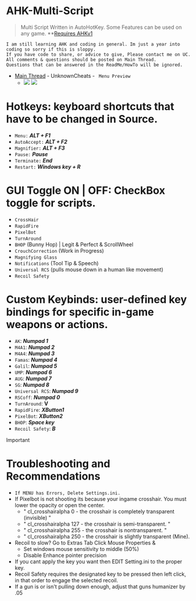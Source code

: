 # AHK-Multi-Script
> Multi Script Written in AutoHotKey.
> Some Features can be used on any game.
**[Requires AHKv1]([https://www.unknowncheats.me/forum/counter-strike-2-releases/605440-ahk-multiscript-peans-rcs.html](https://www.autohotkey.com/download/ahk-install.exe))

 ```
I am still learning AHK and coding in general. Im just a year into coding so sorry if this is sloppy.
If you have code to share, or advice to give, Please contact me on UC.
All comments & questions should be posted on Main Thread.
Questions that can be answered in the ReadMe/HowTo will be ignored.
```

* [Main Thread](https://www.unknowncheats.me/forum/counter-strike-2-releases/605440-ahk-multiscript-peans-rcs.html) - UnknownCheats -
 `` Menu Preview``
  * ![](https://i.imgur.com/tN9YTre.png) ![](https://i.imgur.com/ExUlp4f.png)
# Hotkeys: keyboard shortcuts that have to be changed in Source.
* ``Menu:`` **_ALT + F1_**
* ``AutoAccept:`` **_ALT + F2_**
* ``Magnifier:`` **_ALT + F3_**
* ``Pause:`` **_Pause_** 
* ``Terminate:`` **_End_** 
* ``Restart:`` **_Windows key + R_**



# GUI Toggle ON | OFF: CheckBox toggle for scripts.
* ``CrossHair``
* ``RapidFire``
* ``PixelBot``
* ``TurnAround``
* ``BHOP`` (Bunny Hop) | Legit & Perfect & ScrollWheel
* ``CrouchCorrection`` (Work in Progress)
* ``Magnifying Glass``
* ``Notifications`` (Tool Tip & Speech)
* ``Universal RCS`` (pulls mouse down in a human like movement)
* ``Recoil Safety``

# Custom Keybinds: user-defined key bindings for specific in-game weapons or actions.
* ``AK``: **_Numpad 1_**
* ``M4A1``: **_Numpad 2_**
* ``M4A4``: **_Numpad 3_**
* ``Famas``: **_Numpad 4_**
* ``Galil``: **_Numpad 5_**
* ``UMP``: **_Numpad 6_**
* ``AUG``: **_Numpad 7_**
* ``SG``: **_Numpad 8_**
* ``Universal RCS``: **_Numpad 9_**
* ``RSCoff``: **_Numpad 0_**
* ``TurnAround``: **V** 
* ``RapidFire``: **_XButton1_**
* ``PixelBot``: **_XButton2_** 
* ``BHOP``: **_Space key_**
* ``Recoil Safety``: **_B_**

> [!IMPORTANT]
> # Troubleshooting and Recommendations 
> * ``If MENU has Errors, Delete Settings.ini.``
> * If Pixelbot is not shooting its because your ingame crosshair. You must lower the opacity or open the center. 
>   * " cl_crosshairalpha 0 - the crosshair is completely transparent (invisible) "
>   * " cl_crosshairalpha 127 - the crosshair is semi-transparent. "
>   * " cl_crosshairalpha 255 - the crosshair is nontransparent. "
>   * " cl_crosshairalpha 250 - the crosshair is slightly transparent (Mine).
> * Recoil to slow? Go to Extras Tab Click Mouse Properties &
>   * Set windows mouse sensitivity to middle (50%)
>   * Disable Enhance pointer precision
> * If you cant apply the key you want then EDIT Setting.ini to the proper key.
> * Recoil Safety requires the designated key to be pressed then left click, in that order to engage the selected recoil.
> * If a gun is or isn't pulling down enough, adjust that guns humanizer by .05

